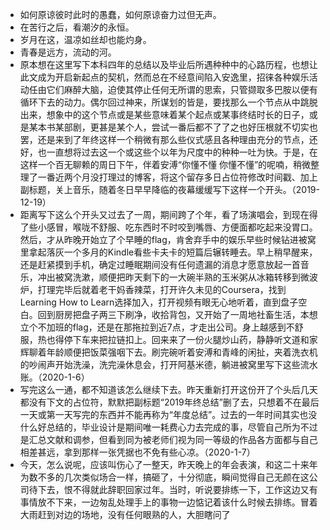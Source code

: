 - 如何原谅彼时此时的愚蠢，如何原谅奋力过但无声。
- 在苦行之后，看潮汐的永恒。
- 岁月在这，温凉如丝却也能灼身。
- 青春是远方，流动的河。
- 原本想在这里写下本科四年的总结以及毕业后所遇种种中的心路历程，也想让此文成为开启新起点的契机，然而总在不经意间陷入安逸里，招徕各种娱乐活动任由它们麻醉大脑，迫使其停止任何无所谓的思索，只管撷取多巴胺以便有循环下去的动力。偶尔回过神来，所谋划的皆是，要找那么一个节点从中跳脱出来，想象中的这个节点或是某些意味着某个起点或某事终结时长的日子，或是某本书某部剧，更甚是某个人，尝试一番后都不了了之也好压根就不切实也罢，还是来到了年终这样一个稍微有那么些仪式感且各种理由充分的节点，还好，也一直想将过去这一个或这些个以年为尺度中的种种一吐为快。于是，在这样一个百无聊赖的周日下午，伴着安溥“你懂不懂 你懂不懂”的呢喃，稍微整理了一番近两个月没打理过的博客，将这个留存多日占位符修改时间戳、加上副标题，关上音乐，随着冬日早早降临的夜幕缓缓写下这样一个开头。（2019-12-19）
- 距离写下这么个开头又过去了一周，期间跨了个年，看了场演唱会，到现在得了些小感冒，喉咙不舒服、吃东西时不时咬到嘴唇、方便面都吃起来没胃口。然后，才从昨晚开始立了个早睡的flag，肯舍弃手中的娱乐早些时候钻进被窝里拿起落灰一个多月的Kindle看些卡夫卡的短篇后辗转睡去。早上稍早醒来，还是赶紧摸到手机，确定过睡眠期间没有任何遗漏的消息才愿意放起一首音乐，冲出被窝洗漱，顺便把昨天剩下的一大碗半熟的玉米粥从冰箱转移到微波炉，打理完毕后就着老干妈香辣菜，打开许久未见的Coursera，找到Learning How to Learn选择加入，打开视频有眼无心地听着，直到盘子空白。回到厨房把盘子两三下刷净，收拾背包，又开始了一周地社畜生活，本想立个不加班的flag，还是在那拖拉到近7点，才走出公司。身上越感到不舒服，热也得停下车来把拉链扣上。回来来了一份火腿炒山药，静静听文道和家辉聊着年龄顺便把饭菜强咽下去。刷完碗听着安溥和青峰的闲扯，夹着洗衣机的吵闹声开始洗澡，洗完澡休息会，打开阿基米德，躺进被窝里写下这些流水账。（2020-1-6）
- 写完这么一通，都不知道该怎么继续下去。昨天重新打开这份开了个头后几天都没有下文的占位符，默默把副标题“2019年终总结”删了去，只想着不在最后一天或第一天写完的东西并不能再称为“年度总结”。过去的一年时间其实也没什么好总结的，毕业设计是期间唯一耗费心力去完成的事，尽管自己所为不过是汇总文献和调参，但看到同为被老师们视为同一等级的作品各方面都与自己相差甚远，拿到那样一张凭据也不免有些心凉。（2020-1-7）
- 今天，怎么说呢，应该叫伤心了一整天，昨天晚上的年会表演，和这二十来年为数不多的几次类似场合一样，搞砸了，十分彻底，瞬间觉得自己无颜在这公司待下去，恨不得就此辞职回家过年。当时，听说要排练一下，工作这边又有事情放不下来，一边匆乱处理手上的事物一边惦记着该什么时候去排练。冒着大雨赶到对边的场地，没有任何眼熟的人，大胆瞎问了